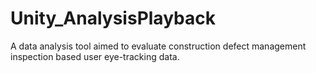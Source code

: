 # Unity_AnalysisPlayback
A data analysis tool aimed to evaluate construction defect management inspection based user eye-tracking data.